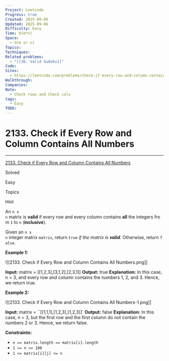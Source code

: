 ```yaml
---
Project: Leetcode
Progress: true
Created: 2025-09-06
Updated: 2025-09-06
Difficulty: Easy
Time: O(m*n)
Space:
  - O(m or n)
Topics:
Techniques:
Related problems:
  - "[[36. Valid Sudoku]]"
Code:
Sites:
  - https://leetcode.com/problems/check-if-every-row-and-column-contains-all-numbers
Walkthrough:
Companies:
Note:
  - Check rows and Check cols
tags:
  - Easy
TODO:
---
```

# 2133. Check if Every Row and Column Contains All Numbers
---
[2133. Check if Every Row and Column Contains All Numbers](https://leetcode.com/problems/check-if-every-row-and-column-contains-all-numbers/)

Solved

Easy

Topics

Hint

An `n x n` matrix is **valid** if every row and every column contains **all** the integers from `1` to `n` (**inclusive**).

Given an `n x n` integer matrix `matrix`, return `true` _if the matrix is **valid**._ Otherwise, return `false`.

**Example 1:**

![[2133. Check if Every Row and Column Contains All Numbers.png]]

**Input:** matrix = [[1,2,3],[3,1,2],[2,3,1]]
**Output:** true
**Explanation:** In this case, n = 3, and every row and column contains the numbers 1, 2, and 3.
Hence, we return true.

**Example 2:**

![[2133. Check if Every Row and Column Contains All Numbers-1.png]]

**Input:** matrix = ``[[1,1,1],[1,2,3],[1,2,3]]`
**Output:** false
**Explanation:** In this case, n = 3, but the first row and the first column do not contain the numbers 2 or 3.
Hence, we return false.

**Constraints:**

- `n == matrix.length == matrix[i].length`
- `1 <= n <= 100`
- `1 <= matrix[i][j] <= n`